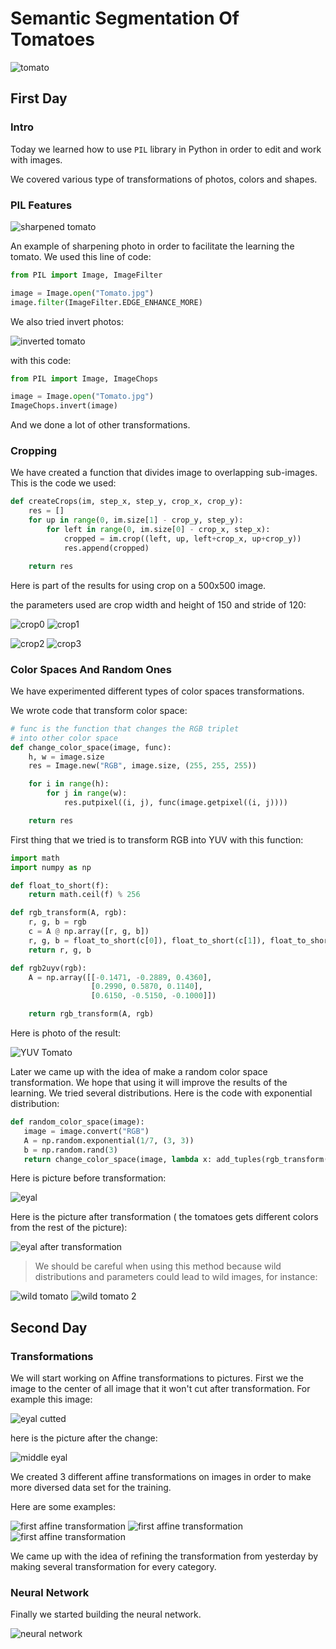 # Semantic Segmentation Of Tomatoes

![tomato](https://dictionary.cambridge.org/images/thumb/tomato_noun_001_17860.jpg?version=4.0.30)

## First Day

### Intro
Today we learned how to use `PIL` library in Python in order to edit and work with images.

We covered various type of transformations of photos, colors and shapes.

### PIL Features
![sharpened tomato](test/image%20transformations/Edge_Enhance_Tomato.jpg)


An example of sharpening photo in order to facilitate the learning the tomato. 
We used this line of code: 
```python
from PIL import Image, ImageFilter

image = Image.open("Tomato.jpg")
image.filter(ImageFilter.EDGE_ENHANCE_MORE)
```

We also tried invert photos: 

![inverted tomato](test/image%20transformations/Inverted_Tomato.jpg)

with this code:
```python
from PIL import Image, ImageChops

image = Image.open("Tomato.jpg")
ImageChops.invert(image)
```

And we done a lot of other transformations.

### Cropping
We have created a function that divides image to overlapping sub-images.
This is the code we used:
```python
def createCrops(im, step_x, step_y, crop_x, crop_y):
    res = []
    for up in range(0, im.size[1] - crop_y, step_y):
        for left in range(0, im.size[0] - crop_x, step_x):
            cropped = im.crop((left, up, left+crop_x, up+crop_y))
            res.append(cropped)

    return res
```

Here is part of the results for using crop on a 500x500 image. 

the parameters used are crop width and height of 150 and stride of 120:


![crop0](test/PIL%20tests/Crop0.jpg)
![crop1](test/PIL%20tests/Crop1.jpg)

![crop2](test/PIL%20tests/Crop2.jpg)
![crop3](test/PIL%20tests/Crop3.jpg)

### Color Spaces And Random Ones
We have experimented different types of color spaces transformations.

We wrote code that transform color space:
```python
# func is the function that changes the RGB triplet
# into other color space
def change_color_space(image, func):
    h, w = image.size
    res = Image.new("RGB", image.size, (255, 255, 255))

    for i in range(h):
        for j in range(w):
            res.putpixel((i, j), func(image.getpixel((i, j))))

    return res
```

First thing that we tried is to transform RGB into YUV with this function:
```python
import math
import numpy as np

def float_to_short(f):
    return math.ceil(f) % 256

def rgb_transform(A, rgb):
    r, g, b = rgb
    c = A @ np.array([r, g, b])
    r, g, b = float_to_short(c[0]), float_to_short(c[1]), float_to_short(c[2])
    return r, g, b

def rgb2uyv(rgb):
    A = np.array([[-0.1471, -0.2889, 0.4360],
                  [0.2990, 0.5870, 0.1140],
                  [0.6150, -0.5150, -0.1000]])

    return rgb_transform(A, rgb)
```
Here is photo of the result:

![YUV Tomato](test/image%20transformations/tomato_in_yuv_colorspace.jpg)

 Later we came up with the idea of make a random color space transformation.
 We hope that using it will improve the results of the learning.  We tried several distributions.
 Here is the code with exponential distribution:
 
 ```python
def random_color_space(image):
    image = image.convert("RGB")
    A = np.random.exponential(1/7, (3, 3))
    b = np.random.rand(3)
    return change_color_space(image, lambda x: add_tuples(rgb_transform(A, x), b))
```
 
Here is picture before transformation:

![eyal](test/image%20transformations/eyal.png)

Here is the picture after transformation ( the tomatoes gets different colors from the rest of the picture):

![eyal after transformation](test/image%20transformations/eyal%20transformation.png)

> We should be careful when using this method because wild <br />
 distributions and parameters could lead to wild images, for instance:

![wild tomato](test/image%20transformations/wild_tomato.jpeg) 
![wild tomato 2](test/image%20transformations/wild_tomato2.jpeg) 


## Second Day

### Transformations
We will start working on Affine transformations to pictures.
First we the image to the center of all image that it won't cut after transformation.
For example this image:

![eyal cutted](test/image%20transformations/eyal_cuted.jpg) 

here is the picture after the change:

![middle eyal](test/image%20transformations/eyal_moved.jpg)

We created 3 different affine transformations on images in order to make more diversed data set for the training.

Here are some examples:

![first affine transformation](test/image%20transformations/Tomato_first_affine.jpg) 
![first affine transformation](test/image%20transformations/Tomato_second_affine.jpg) 
![first affine transformation](test/image%20transformations/Tomato_third_affine.jpg) 

We came up with the idea of refining the transformation from yesterday by making several transformation for every category.

### Neural Network
Finally we started building the neural network.

![neural network](https://icdn5.digitaltrends.com/image/artificial_neural_network_1-791x388.jpg)